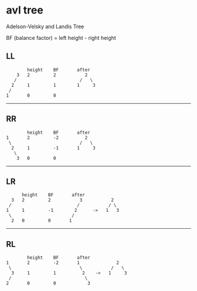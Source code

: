 # avl tree

Adelson-Velsky and Landis Tree

BF (balance factor) = left height - right height

## LL


```
        height    BF       after
    3   2         2           2
   /                        /   \
  2     1         1        1     3
 /
1       0         0
```


---

## RR

```
        height    BF       after
1       2         -2          2
 \                          /   \
  2     1         -1       1     3
   \
    3   0         0
```


---

## LR

```
      height    BF       after
  3   2         2           3           2
 /                         /           / \
1     1         -1        2      ->   1   3
 \                       /
  2   0         0       1
```


---

## RL

```
        height    BF       after
1       2         -2       1              2
 \                          \           /   \
  3     1         1          2    ->   1     3
 /                            \
2       0         0            3
```
